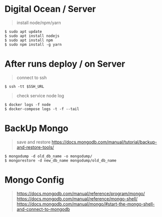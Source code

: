 # Digital Ocean / Server
> install node/npm/yarn
```
$ sudo apt update
$ sudo apt install nodejs
$ sudo apt install npm
$ sudo npm install -g yarn
```

# After runs deploy / on Server

> connect to ssh
```
$ ssh -tt $SSH_URL
```

> check service node log
```
$ docker logs -f node
$ docker-compose logs -t -f --tail
```

# BackUp Mongo
> save and restore
> https://docs.mongodb.com/manual/tutorial/backup-and-restore-tools/
```
$ mongodump -d old_db_name -o mongodump/
$ mongorestore -d new_db_name mongodump/old_db_name
```

# Mongo Config
> https://docs.mongodb.com/manual/reference/program/mongo/
> https://docs.mongodb.com/manual/reference/mongo-shell/
> https://docs.mongodb.com/manual/mongo/#start-the-mongo-shell-and-connect-to-mongodb